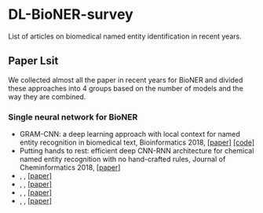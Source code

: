 # DL-BioNER-survey
List of articles on biomedical named entity identification in recent years.

## Paper Lsit
We collected almost all the paper in recent years for BioNER and divided these approaches into 4 groups based on the number of models and the way they are combined.

### Single neural network for BioNER
* GRAM-CNN: a deep learning approach with local context for named entity recognition in biomedical text, Bioinformatics 2018, [[paper]](https://academic.oup.com/bioinformatics/article/34/9/1547/4764002?login=true) [[code]](https://github.com/valdersoul/GRAM-CNN)
* Putting hands to rest: efficient deep CNN-RNN architecture for chemical named entity recognition with no hand-crafted rules, Journal of Cheminformatics 2018, [[paper]](https://jcheminf.biomedcentral.com/articles/10.1186/s13321-018-0280-0)
*  , , [[paper]]()
*  , , [[paper]]()
*  , , [[paper]]()
*  , , [[paper]]()
